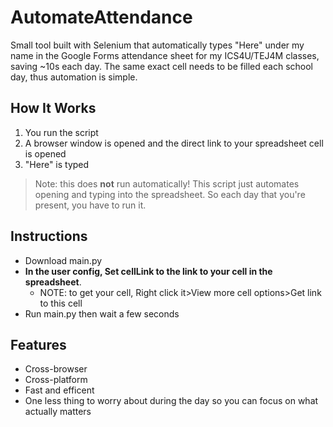 # AutomateAttendance

Small tool built with Selenium that automatically types "Here" under my name in the Google Forms attendance sheet for my ICS4U/TEJ4M classes, saving ~10s each day. The same exact cell needs to be filled each school day, thus automation is simple.

## How It Works
1. You run the script
2. A browser window is opened and the direct link to your spreadsheet cell is opened
3. "Here" is typed
> Note: this does **not** run automatically! This script just automates opening and typing into the spreadsheet. So each day that you're present, you have to run it. 

## Instructions
- Download main.py
- **In the user config, Set cellLink to the link to your cell in the spreadsheet**.
    - NOTE: to get your cell, Right click it>View more cell options>Get link to this cell
- Run main.py then wait a few seconds

## Features
- Cross-browser
- Cross-platform
- Fast and efficent
- One less thing to worry about during the day so you can focus on what actually matters
